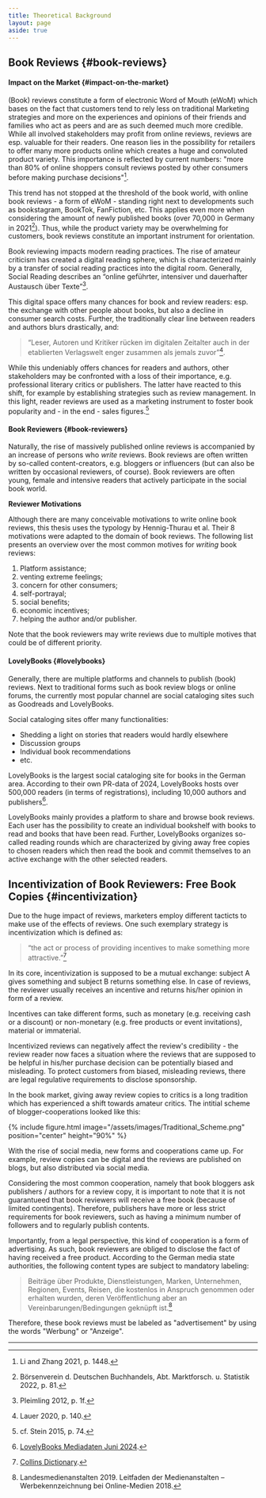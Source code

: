 ```yaml
---
title: Theoretical Background
layout: page
aside: true
---
```


## Book Reviews {#book-reviews}

#### Impact on the Market {#impact-on-the-market}
(Book) reviews constitute a form of electronic Word of Mouth (eWoM) which bases on the fact that customers tend to rely less on traditional Marketing strategies and more on the experiences and opinions of their friends and families who act as peers and are as such deemed much more credible. While all involved stakeholders may profit from online reviews, reviews are esp. valuable for their readers. One reason lies in the possibility for retailers to offer many more products online which creates a huge and convoluted product variety. This importance is reflected by current numbers: "more than 80% of online shoppers consult reviews posted by other consumers before making purchase decisions"[^1].

This trend has not stopped at the threshold of the book world, with online book reviews - a form of eWoM - standing right next to developments such as bookstagram, BookTok, FanFiction, etc. This applies even more when considering the amount of newly published books (over 70,000 in Germany in 2021[^2]). Thus, while the product variety may be overwhelming for customers, book reviews constitute an important instrument for orientation.

Book reviewing impacts modern reading practices. The rise of amateur criticism has created a digital reading sphere, which is characterized mainly by a transfer of social reading
practices into the digital room. Generally, Social Reading describes an “online geführter, intensiver und dauerhafter Austausch über Texte”[^3].

This digital space offers many chances for book and review readers: esp. the exchange with other people about books, but also a decline in consumer search costs. Further, the traditionally clear line between readers and authors blurs drastically, and: 

> “Leser, Autoren und Kritiker rücken im digitalen Zeitalter auch in der etablierten Verlagswelt enger zusammen als jemals zuvor”[^4].

While this undeniably offers chances for readers and authors, other stakeholders may be confronted with a loss of their importance, e.g. professional literary critics or publishers. The latter have reacted to this shift, for example by establishing strategies such as review management. In this light, reader reviews are used as a marketing instrument to foster book popularity and - in the end - sales figures.[^5]

#### Book Reviewers {#book-reviewers}
Naturally, the rise of massively published online reviews is accompanied by an increase of persons who _write_ reviews. Book reviews are often written by so-called content-creators, e.g. bloggers or influencers (but can also be written by occasional reviewers, of course). Book reviewers are often young, female and intensive readers that actively participate in the social book world.

**Reviewer Motivations**

Although there are many conceivable motivations to write online book reviews, this thesis uses the typology by Hennig-Thurau et al. Their 8 motivations were adapted to the domain of book reviews. The following list presents an overview over the most common motives for _writing_ book reviews:

1. Platform assistance;
2. venting extreme feelings;
3. concern for other consumers;
4. self-portrayal;
5. social benefits;
6. economic incentives;
7. helping the author and/or publisher.

Note that the book reviewers may write reviews due to multiple motives that could be of different priority. 

#### LovelyBooks {#lovelybooks}
Generally, there are multiple platforms and channels to publish (book) reviews. Next to traditional forms such as book review blogs or online forums, the currently most popular channel are social cataloging sites such as Goodreads and LovelyBooks.

Social cataloging sites offer many functionalities:
- Shedding a light on stories that readers would hardly elsewhere
- Discussion groups
- Individual book recommendations
- etc.

LovelyBooks is the largest social cataloging site for books in the German area. According to their own PR-data of 2024, LovelyBooks hosts over 500,000 readers (in terms of registrations), including 10,000 authors and publishers[^6]. 

LovelyBooks mainly provides a platform to share and browse book reviews. Each user has the possibility to create an individual bookshelf with books to read and books that have been read. Further, LovelyBooks organizes so-called reading rounds which are characterized by giving away free copies to chosen readers which then read the book and commit themselves to an active exchange with the other selected readers. 

## Incentivization of Book Reviewers: Free Book Copies {#incentivization}
Due to the huge impact of reviews, marketers employ different tacticts to make use of the effects of reviews. One such exemplary strategy is incentivization which is defined as:

> “the act or process of providing incentives to make something more attractive.”[^7]

In its core, incentivization is supposed to be a mutual exchange: subject A gives something and subject B returns something else. In case of reviews, the reviewer usually receives an incentive and returns his/her opinion in form of a review.

Incentives can take different forms, such as monetary (e.g. receiving cash or a discount) or non-monetary (e.g. free products or event invitations), material or immaterial.

Incentivized reviews can negatively affect the review's credibility - the review reader now faces a situation where the reviews that are supposed to be helpful in his/her purchase decision can be potentially biased and misleading. To protect customers from biased, misleading reviews, there are legal regulative requirements to disclose sponsorship.

In the book market, giving away review copies to critics is a long tradition which has experienced a shift towards amateur critics. The intitial scheme of blogger-cooperations looked like this:

{% include figure.html image="/assets/images/Traditional_Scheme.png" position="center" height="90%" %} 

With the rise of social media, new forms and cooperations came up. For example, review copies can be digital and the reviews are published on blogs, but also distributed via social media.

Considering the most common cooperation, namely that book bloggers ask publishers / authors for a review copy, it is important to note that it is not guarantueed that book reviewers will receive a free book (because of limited contingents). Therefore, publishers have more or less strict requirements for book reviewers, such as having a minimum number of followers and to regularly publish contents.

Importantly, from a legal perspective, this kind of cooperation is a form of advertising. As such, book reviewers are obliged to disclose the fact of having received a free product. According to the German media state authorities, the following content types are subject to mandatory labeling:

> Beiträge über Produkte, Dienstleistungen, Marken, Unternehmen, Regionen, Events, Reisen, die kostenlos in Anspruch genommen oder erhalten wurden, deren Veröffentlichung aber an Vereinbarungen/Bedingungen geknüpft ist.[^8]

Therefore, these book reviews must be labeled as "advertisement" by using the words "Werbung" or "Anzeige".

--- 
[^1]: Li and Zhang 2021, p. 1448.
[^2]: Börsenverein d. Deutschen Buchhandels, Abt. Marktforsch. u. Statistik 2022, p. 81.
[^3]: Pleimling 2012, p. 1f.
[^4]: Lauer 2020, p. 140.
[^5]: cf. Stein 2015, p. 74.
[^6]: [LovelyBooks Mediadaten Juni 2024](https://s3-eu-west-1.amazonaws.com/media.lovelybooks.de/LovelyBooks-Mediadaten-Verlage-24-06.pdf).
[^7]: [Collins Dictionary](https://www.collinsdictionary.com/de/worterbuch/englisch/incentivization).
[^8]: Landesmedienanstalten 2019. Leitfaden der Medienanstalten – Werbekennzeichnung bei Online-Medien 2018.